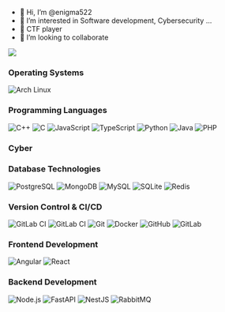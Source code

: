 - 👋 Hi, I’m @enigma522
- 👀 I’m interested in  Software development, Cybersecurity ...
- 🌱 CTF player
- 💞️ I’m looking to collaborate

  
![](https://komarev.com/ghpvc/?username=enigma522)


### Operating Systems

![Arch Linux](https://img.shields.io/badge/Arch%20Linux-1793D1?logo=arch-linux&logoColor=fff)

### Programming Languages

![C++](https://img.shields.io/badge/C++-%2300599C.svg?logo=c%2B%2B&logoColor=white)
![C](https://img.shields.io/badge/-C-000?&logo=c)
![JavaScript](https://img.shields.io/badge/-JavaScript-000?&logo=JavaScript)
![TypeScript](https://img.shields.io/badge/-TypeScript-000?&logo=TypeScript)
![Python](https://img.shields.io/badge/-Python-000?&logo=Python)
![Java](https://img.shields.io/badge/-Java-000?&logo=Java)
![PHP](https://img.shields.io/badge/-PHP-000?&logo=php)

### Cyber

### Database Technologies

![PostgreSQL](https://img.shields.io/badge/-PostgreSQL-000?&logo=postgresql)
![MongoDB](https://img.shields.io/badge/-MongoDB-000?&logo=mongodb)
![MySQL](https://img.shields.io/badge/-MySQL-000?&logo=mysql)
![SQLite](https://img.shields.io/badge/-SQLite-000?&logo=sqlite)
![Redis](https://img.shields.io/badge/-Redis-000?&logo=redis)

### Version Control & CI/CD

![GitLab CI](https://img.shields.io/badge/GitLab%20CI-FC6D26?logo=gitlab&logoColor=fff)
![GitLab CI](https://img.shields.io/badge/ansible-EE0000?style=plastic&logo=ansible&logoColor=white)
![Git](https://img.shields.io/badge/-Git-000?&logo=git)
![Docker](https://img.shields.io/badge/Docker-2496ED?logo=docker&logoColor=fff)
![GitHub](https://img.shields.io/badge/-GitHub-000?&logo=github)
![GitLab](https://img.shields.io/badge/-GitLab-000?&logo=gitlab)

### Frontend Development

![Angular](https://img.shields.io/badge/Angular-%23DD0031.svg?logo=angular&logoColor=white)
![React](https://img.shields.io/badge/-React-000?&logo=React)


### Backend Development

![Node.js](https://img.shields.io/badge/-Node.js-000?&logo=node.js)
![FastAPI](https://img.shields.io/badge/-FastAPI-009688?&logo=fastapi&logoColor=white)
![NestJS](https://img.shields.io/badge/-NestJS-e0234e?logo=nestjs&logoColor=white)
![RabbitMQ](https://img.shields.io/badge/-RabbitMQ-%23FF6600?style=flat&logo=rabbitmq&logoColor=white)
